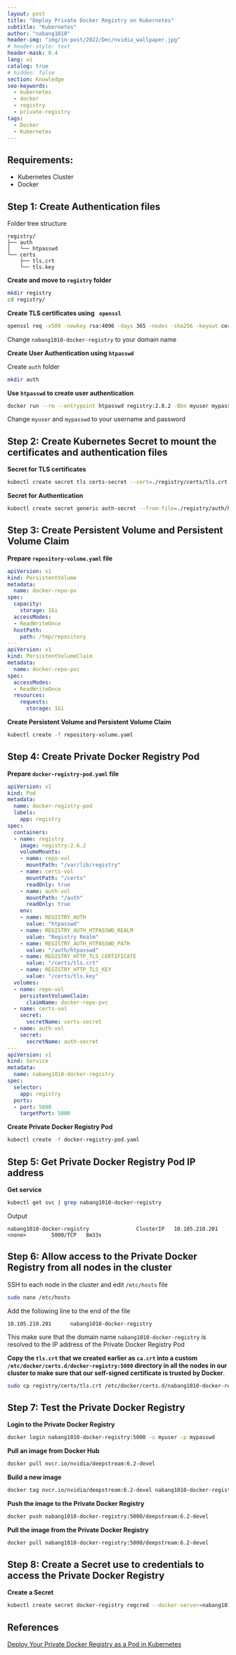 ```yaml
---
layout: post
title: "Deploy Private Docker Registry on Kubernetes"
subtitle: "Kubernetes"
author: "nabang1010"
header-img: "img/in-post/2022/Dec/nvidia_wallpaper.jpg"
# header-style: text
header-mask: 0.4
lang: vi
catalog: true
# hidden: false
section: Knowledge
seo-keywords:
  - kubernetes
  - docker
  - registry
  - private-registry
tags:
  - Docker
  - Kubernetes
---
```



## Requirements:


- Kubernetes Cluster
- Docker

## Step 1: Create Authentication files

Folder tree structure

```
registry/
├── auth
│   └── htpasswd
└── certs
    ├── tls.crt
    └── tls.key
```
**Create and move to `registry` folder**

```bash
mkdir registry
cd registry/
```
**Create TLS certificates using ` openssl`**

```bash
openssl req -x509 -newkey rsa:4096 -days 365 -nodes -sha256 -keyout certs/tls.key -out certs/tls.crt -subj "/CN=nabang1010-docker-registry" -addext "subjectAltName = DNS:nabang1010-docker-registry"
```
Change `nabang1010-docker-registry` to your domain name

**Create User Authentication using `htpasswd`**

Create `auth` folder

```bash
mkdir auth
```

**Use `htpasswd` to create user authentication**

```bash
docker run --rm --entrypoint htpasswd registry:2.8.2 -Bbn myuser mypasswd > auth/htpasswd
```
Change `myuser` and `mypasswd` to your username and password

## Step 2: Create Kubernetes Secret to mount the certificates and authentication files

**Secret for TLS certificates**

```bash
kubectl create secret tls certs-secret --cert=./registry/certs/tls.crt --key=./registry/certs/tls.key
```
**Secret for Authentication**

```bash
kubectl create secret generic auth-secret --from-file=./registry/auth/htpasswd
```
## Step 3: Create Persistent Volume and Persistent Volume Claim

**Prepare `repository-volume.yaml` file**

```yaml
apiVersion: v1
kind: PersistentVolume
metadata:
  name: docker-repo-pv
spec:
  capacity:
    storage: 1Gi
  accessModes:
  - ReadWriteOnce
  hostPath:
    path: /tmp/repository
---
apiVersion: v1
kind: PersistentVolumeClaim
metadata:
  name: docker-repo-pvc
spec:
  accessModes:
  - ReadWriteOnce
  resources:
    requests:
      storage: 1Gi
```
**Create Persistent Volume and Persistent Volume Claim**

```bash
kubectl create -f repository-volume.yaml
```
## Step 4: Create Private Docker Registry Pod


**Prepare `docker-registry-pod.yaml` file**

```yaml
apiVersion: v1
kind: Pod
metadata:
  name: docker-registry-pod
  labels:
    app: registry
spec:
  containers:
  - name: registry
    image: registry:2.6.2
    volumeMounts:
    - name: repo-vol
      mountPath: "/var/lib/registry"
    - name: certs-vol
      mountPath: "/certs"
      readOnly: true
    - name: auth-vol
      mountPath: "/auth"
      readOnly: true
    env:
    - name: REGISTRY_AUTH
      value: "htpasswd"
    - name: REGISTRY_AUTH_HTPASSWD_REALM
      value: "Registry Realm"
    - name: REGISTRY_AUTH_HTPASSWD_PATH
      value: "/auth/htpasswd"
    - name: REGISTRY_HTTP_TLS_CERTIFICATE
      value: "/certs/tls.crt"
    - name: REGISTRY_HTTP_TLS_KEY
      value: "/certs/tls.key"
  volumes:
  - name: repo-vol
    persistentVolumeClaim:
      claimName: docker-repo-pvc
  - name: certs-vol
    secret:
      secretName: certs-secret
  - name: auth-vol
    secret:
      secretName: auth-secret
---
apiVersion: v1
kind: Service
metadata:
  name: nabang1010-docker-registry
spec:
  selector:
    app: registry
  ports:
  - port: 5000
    targetPort: 5000
```
**Create Private Docker Registry Pod**

```bash
kubectl create -f docker-registry-pod.yaml
```

## Step 5: Get  Private Docker Registry Pod IP address

**Get service**

```bash
kubectl get svc | grep nabang1010-docker-registry
```
Output

```
nabang1010-docker-registry               ClusterIP   10.105.210.201   <none>        5000/TCP   8m33s
```

## Step 6: Allow access to the Private Docker Registry from all nodes in the cluster

SSH to each node in the cluster and edit `/etc/hosts` file

```bash
sudo nano /etc/hosts
```
Add the following line to the end of the file

```
10.105.210.201      nabang1010-docker-registry
```
This make sure that the domain name `nabang1010-docker-registry` is resolved to the IP address of the Private Docker Registry Pod


**Copy the `tls.crt` that we created earlier as `ca.crt` into a custom `/etc/docker/certs.d/docker-registry:5000` directory in all the nodes in our cluster to make sure that our self-signed certificate is trusted by Docker**. 
```bash
sudo cp registry/certs/tls.crt /etc/docker/certs.d/nabang1010-docker-registry:5000/ca.crt
```

## Step 7: Test the Private Docker Registry

**Login to the Private Docker Registry**

```bash
docker login nabang1010-docker-registry:5000 -u myuser -p mypasswd
```

**Pull an image from Docker Hub**

```bash
docker pull nvcr.io/nvidia/deepstream:6.2-devel
```
**Build a new image**

```bash
docker tag nvcr.io/nvidia/deepstream:6.2-devel nabang1010-docker-registry:5000/deepstream:6.2-devel
```
**Push the image to the Private Docker Registry**

```bash
docker push nabang1010-docker-registry:5000/deepstream:6.2-devel
```
**Pull the image from the Private Docker Registry**

```bash
docker pull nabang1010-docker-registry:5000/deepstream:6.2-devel
```


## Step 8: Create a Secret use to credentials to access the Private Docker Registry

**Create a Secret**

```bash
kubectl create secret docker-registry regcred --docker-server=nabang1010-docker-registry:5000 --docker-username=myuser --docker-password=mypasswd --
```

## References

[Deploy Your Private Docker Registry as a Pod in Kubernetes](https://medium.com/swlh/deploy-your-private-docker-registry-as-a-pod-in-kubernetes-f6a489bf0180)


